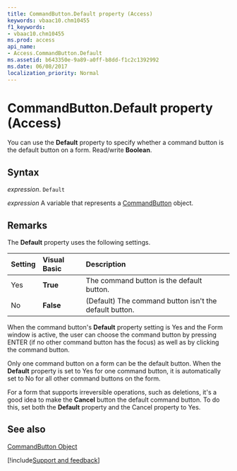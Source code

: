 ```yaml
---
title: CommandButton.Default property (Access)
keywords: vbaac10.chm10455
f1_keywords:
- vbaac10.chm10455
ms.prod: access
api_name:
- Access.CommandButton.Default
ms.assetid: b643350e-9a89-a0ff-b8dd-f1c2c1392992
ms.date: 06/08/2017
localization_priority: Normal
---
```



# CommandButton.Default property (Access)

You can use the  **Default** property to specify whether a command button is the default button on a form. Read/write **Boolean**.


## Syntax

_expression_. `Default`

_expression_ A variable that represents a [CommandButton](Access.CommandButton.md) object.


## Remarks

The  **Default** property uses the following settings.



|Setting|Visual Basic|Description|
|:-----|:-----|:-----|
|Yes|**True**|The command button is the default button.|
|No|**False**|(Default) The command button isn't the default button.|

When the command button's  **Default** property setting is Yes and the Form window is active, the user can choose the command button by pressing ENTER (if no other command button has the focus) as well as by clicking the command button.

Only one command button on a form can be the default button. When the  **Default** property is set to Yes for one command button, it is automatically set to No for all other command buttons on the form.

For a form that supports irreversible operations, such as deletions, it's a good idea to make the  **Cancel** button the default command button. To do this, set both the **Default** property and the Cancel property to Yes.


## See also


[CommandButton Object](Access.CommandButton.md)

[!include[Support and feedback](~/includes/feedback-boilerplate.md)]